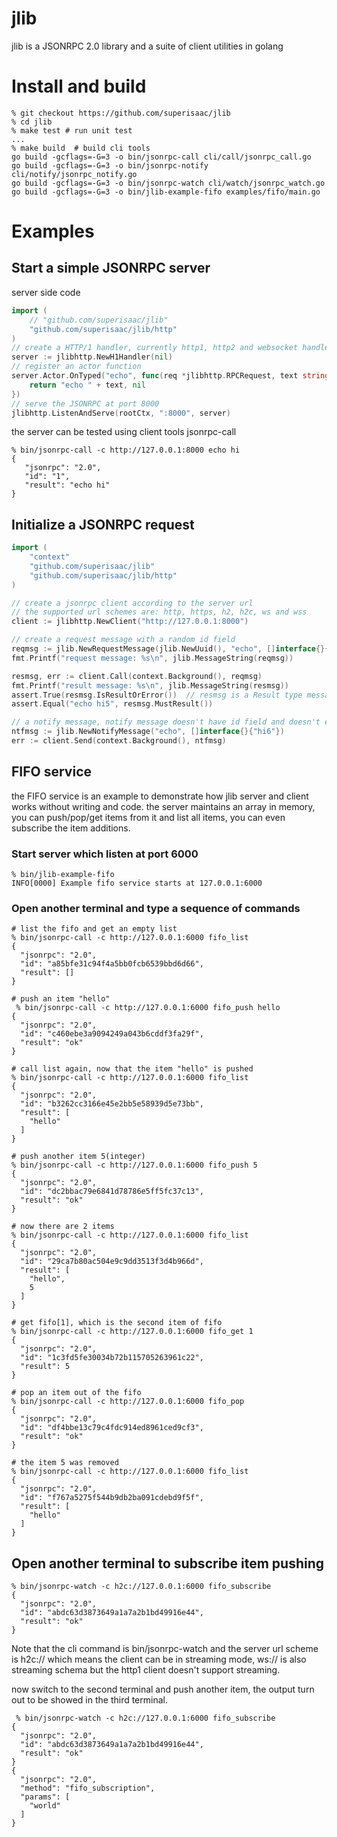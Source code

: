 # jlib

jlib is a JSONRPC 2.0 library and a suite of client utilities in golang

# Install and build
```shell
% git checkout https://github.com/superisaac/jlib
% cd jlib
% make test # run unit test
...
% make build  # build cli tools
go build -gcflags=-G=3 -o bin/jsonrpc-call cli/call/jsonrpc_call.go
go build -gcflags=-G=3 -o bin/jsonrpc-notify cli/notify/jsonrpc_notify.go
go build -gcflags=-G=3 -o bin/jsonrpc-watch cli/watch/jsonrpc_watch.go
go build -gcflags=-G=3 -o bin/jlib-example-fifo examples/fifo/main.go
```

# Examples
## Start a simple JSONRPC server
server side code
```go
import (
    // "github.com/superisaac/jlib"
    "github.com/superisaac/jlib/http"
)
// create a HTTP/1 handler, currently http1, http2 and websocket handlers are supported
server := jlibhttp.NewH1Handler(nil)
// register an actor function
server.Actor.OnTyped("echo", func(req *jlibhttp.RPCRequest, text string) (string, error) {
    return "echo " + text, nil
})
// serve the JSONRPC at port 8000
jlibhttp.ListenAndServe(rootCtx, ":8000", server)
```
the server can be tested using client tools jsonrpc-call
```shell
% bin/jsonrpc-call -c http://127.0.0.1:8000 echo hi
{
   "jsonrpc": "2.0",
   "id": "1",
   "result": "echo hi"
}
```

## Initialize a JSONRPC request
```go
import (
    "context"
    "github.com/superisaac/jlib"
    "github.com/superisaac/jlib/http"
)

// create a jsonrpc client according to the server url
// the supported url schemes are: http, https, h2, h2c, ws and wss
client := jlibhttp.NewClient("http://127.0.0.1:8000")

// create a request message with a random id field
reqmsg := jlib.NewRequestMessage(jlib.NewUuid(), "echo", []interface{}{"hi5"})
fmt.Printf("request message: %s\n", jlib.MessageString(reqmsg))

resmsg, err := client.Call(context.Background(), reqmsg)
fmt.Printf("result message: %s\n", jlib.MessageString(resmsg))
assert.True(resmsg.IsResultOrError())  // resmsg is a Result type message or an Error type message
assert.Equal("echo hi5", resmsg.MustResult())

// a notify message, notify message doesn't have id field and doesn't expect result
ntfmsg := jlib.NewNotifyMessage("echo", []interface{}{"hi6"})
err := client.Send(context.Background(), ntfmsg)

```

## FIFO service
the FIFO service is an example to demonstrate how jlib server and client works without writing and code. the server maintains an array in memory, you can push/pop/get items from it and list all items, you can even subscribe the item additions.

### Start server which listen at port 6000
```shell
% bin/jlib-example-fifo
INFO[0000] Example fifo service starts at 127.0.0.1:6000
```

### Open another terminal and type a sequence of commands
```shell
# list the fifo and get an empty list
% bin/jsonrpc-call -c http://127.0.0.1:6000 fifo_list
{
  "jsonrpc": "2.0",
  "id": "a85bfe31c94f4a5bb0fcb6539bbd6d66",
  "result": []
}

# push an item "hello"
 % bin/jsonrpc-call -c http://127.0.0.1:6000 fifo_push hello
{
  "jsonrpc": "2.0",
  "id": "c460ebe3a9094249a043b6cddf3fa29f",
  "result": "ok"
}

# call list again, now that the item "hello" is pushed 
% bin/jsonrpc-call -c http://127.0.0.1:6000 fifo_list
{
  "jsonrpc": "2.0",
  "id": "b3262cc3166e45e2bb5e58939d5e73bb",
  "result": [
    "hello"
  ]
}

# push another item 5(integer)
% bin/jsonrpc-call -c http://127.0.0.1:6000 fifo_push 5
{
  "jsonrpc": "2.0",
  "id": "dc2bbac79e6841d78786e5ff5fc37c13",
  "result": "ok"
}

# now there are 2 items
% bin/jsonrpc-call -c http://127.0.0.1:6000 fifo_list
{
  "jsonrpc": "2.0",
  "id": "29ca7b80ac504e9c9dd3513f3d4b966d",
  "result": [
    "hello",
    5
  ]
}

# get fifo[1], which is the second item of fifo
% bin/jsonrpc-call -c http://127.0.0.1:6000 fifo_get 1
{
  "jsonrpc": "2.0",
  "id": "1c3fd5fe30034b72b115705263961c22",
  "result": 5
}

# pop an item out of the fifo
% bin/jsonrpc-call -c http://127.0.0.1:6000 fifo_pop
{
  "jsonrpc": "2.0",
  "id": "df4bbe13c79c4fdc914ed8961ced9cf3",
  "result": "ok"
}

# the item 5 was removed
% bin/jsonrpc-call -c http://127.0.0.1:6000 fifo_list
{
  "jsonrpc": "2.0",
  "id": "f767a5275f544b9db2ba091cdebd9f5f",
  "result": [
    "hello"
  ]
}

```

## Open another terminal to subscribe item pushing
```shell
% bin/jsonrpc-watch -c h2c://127.0.0.1:6000 fifo_subscribe
{
  "jsonrpc": "2.0",
  "id": "abdc63d3873649a1a7a2b1bd49916e44",
  "result": "ok"
}
```
Note that the cli command is bin/jsonrpc-watch and the server url scheme is h2c:// which means the client can be in streaming mode, ws:// is also streaming schema but the http1 client doesn't support streaming.

now switch to the second terminal and push another item, the output turn out to be showed in the third terminal.
```shell
 % bin/jsonrpc-watch -c h2c://127.0.0.1:6000 fifo_subscribe
{
  "jsonrpc": "2.0",
  "id": "abdc63d3873649a1a7a2b1bd49916e44",
  "result": "ok"
}
{
  "jsonrpc": "2.0",
  "method": "fifo_subscription",
  "params": [
    "world"
  ]
}
```
